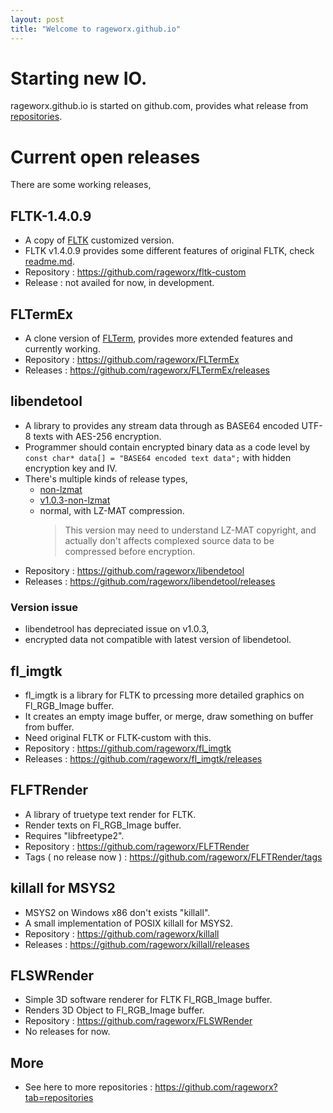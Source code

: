 ```yaml
---
layout: post
title: "Welcome to rageworx.github.io"
---
```


# Starting new IO.                                                                                                                                               
rageworx.github.io is started on github.com, provides what release from [repositories](https://github.com/rageworx).

# Current open releases

There are some working releases,

## FLTK-1.4.0.9

* A copy of [FLTK](https://github.com/fltk/fltk) customized version.
* FLTK v1.4.0.9 provides some different features of original FLTK, check [readme.md](https://github.com/rageworx/fltk-custom/blob/master/README.md).
* Repository : https://github.com/rageworx/fltk-custom
* Release : not availed for now, in development.

## FLTermEx

* A clone version of [FLTerm](https://github.com/yongchaofan/FLTerm), provides more extended features and currently working.
* Repository : https://github.com/rageworx/FLTermEx
* Releases : https://github.com/rageworx/FLTermEx/releases

## libendetool

* A library to provides any stream data through as BASE64 encoded UTF-8 texts with AES-256 encryption.
* Programmer should contain encrypted binary data as a code level by `const char* data[] = "BASE64 encoded text data";` with hidden encryption key and IV.
* There's multiple kinds of release types,
    - [non-lzmat](https://github.com/rageworx/libendetool/tree/non-lzmat)
    - [v1.0.3-non-lzmat](https://github.com/rageworx/libendetool/tree/v1.0.3-non-lzmat)
    - normal, with LZ-MAT compression.
      > This version may need to understand LZ-MAT copyright, and actually don't affects complexed source data to be compressed before encryption.
* Repository : https://github.com/rageworx/libendetool
* Releases : https://github.com/rageworx/libendetool/releases

### Version issue 

* libendetrool has depreciated issue on v1.0.3,
* encrypted data not compatible with latest version of libendetool.

## fl_imgtk

* fl_imgtk is a library for FLTK to prcessing more detailed graphics on Fl_RGB_Image buffer.
* It creates an empty image buffer, or merge, draw something on buffer from buffer.
* Need original FLTK or FLTK-custom with this.
* Repository : https://github.com/rageworx/fl_imgtk
* Releases : https://github.com/rageworx/fl_imgtk/releases

## FLFTRender

* A library of truetype text render for FLTK.
* Render texts on Fl_RGB_Image buffer.
* Requires "libfreetype2".
* Repository : https://github.com/rageworx/FLFTRender
* Tags ( no release now ) : https://github.com/rageworx/FLFTRender/tags

## killall for MSYS2

* MSYS2 on Windows x86 don't exists "killall".
* A small implementation of POSIX killall for MSYS2.
* Repository : https://github.com/rageworx/killall
* Releases : https://github.com/rageworx/killall/releases 

## FLSWRender

* Simple 3D software renderer for FLTK Fl_RGB_Image buffer.
* Renders 3D Object to Fl_RGB_Image buffer.
* Repository : https://github.com/rageworx/FLSWRender
* No releases for now.

## More 

* See here to more repositories : https://github.com/rageworx?tab=repositories
